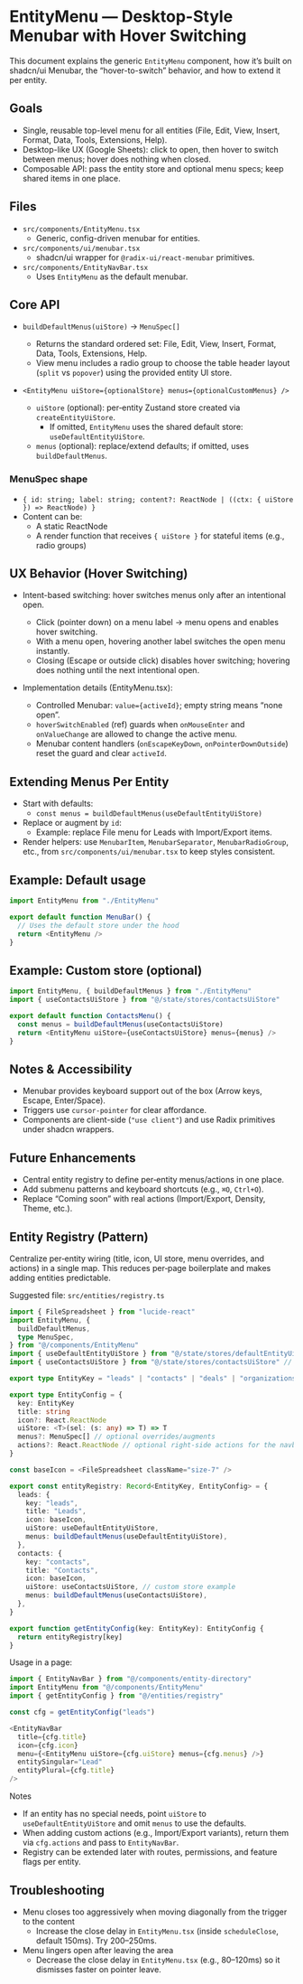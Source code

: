 # EntityMenu — Desktop-Style Menubar with Hover Switching

This document explains the generic `EntityMenu` component, how it’s built on shadcn/ui Menubar, the “hover-to-switch” behavior, and how to extend it per entity.

## Goals

- Single, reusable top-level menu for all entities (File, Edit, View, Insert, Format, Data, Tools, Extensions, Help).
- Desktop-like UX (Google Sheets): click to open, then hover to switch between menus; hover does nothing when closed.
- Composable API: pass the entity store and optional menu specs; keep shared items in one place.

## Files

- `src/components/EntityMenu.tsx`
  - Generic, config-driven menubar for entities.
- `src/components/ui/menubar.tsx`
  - shadcn/ui wrapper for `@radix-ui/react-menubar` primitives.
- `src/components/EntityNavBar.tsx`
  - Uses `EntityMenu` as the default menubar.

## Core API

- `buildDefaultMenus(uiStore)` → `MenuSpec[]`

  - Returns the standard ordered set: File, Edit, View, Insert, Format, Data, Tools, Extensions, Help.
  - View menu includes a radio group to choose the table header layout (`split` vs `popover`) using the provided entity UI store.

- `<EntityMenu uiStore={optionalStore} menus={optionalCustomMenus} />`
  - `uiStore` (optional): per‑entity Zustand store created via `createEntityUiStore`.
    - If omitted, `EntityMenu` uses the shared default store: `useDefaultEntityUiStore`.
  - `menus` (optional): replace/extend defaults; if omitted, uses `buildDefaultMenus`.

### MenuSpec shape

- `{ id: string; label: string; content?: ReactNode | ((ctx: { uiStore }) => ReactNode) }`
- Content can be:
  - A static ReactNode
  - A render function that receives `{ uiStore }` for stateful items (e.g., radio groups)

## UX Behavior (Hover Switching)

- Intent-based switching: hover switches menus only after an intentional open.

  - Click (pointer down) on a menu label → menu opens and enables hover switching.
  - With a menu open, hovering another label switches the open menu instantly.
  - Closing (Escape or outside click) disables hover switching; hovering does nothing until the next intentional open.

- Implementation details (EntityMenu.tsx):
  - Controlled Menubar: `value={activeId}`; empty string means “none open”.
  - `hoverSwitchEnabled` (ref) guards when `onMouseEnter` and `onValueChange` are allowed to change the active menu.
  - Menubar content handlers (`onEscapeKeyDown`, `onPointerDownOutside`) reset the guard and clear `activeId`.

## Extending Menus Per Entity

- Start with defaults:
  - `const menus = buildDefaultMenus(useDefaultEntityUiStore)`
- Replace or augment by `id`:
  - Example: replace File menu for Leads with Import/Export items.
- Render helpers: use `MenubarItem`, `MenubarSeparator`, `MenubarRadioGroup`, etc., from `src/components/ui/menubar.tsx` to keep styles consistent.

## Example: Default usage

```ts
import EntityMenu from "./EntityMenu"

export default function MenuBar() {
  // Uses the default store under the hood
  return <EntityMenu />
}
```

## Example: Custom store (optional)

```ts
import EntityMenu, { buildDefaultMenus } from "./EntityMenu"
import { useContactsUiStore } from "@/state/stores/contactsUiStore"

export default function ContactsMenu() {
  const menus = buildDefaultMenus(useContactsUiStore)
  return <EntityMenu uiStore={useContactsUiStore} menus={menus} />
}
```

## Notes & Accessibility

- Menubar provides keyboard support out of the box (Arrow keys, Escape, Enter/Space).
- Triggers use `cursor-pointer` for clear affordance.
- Components are client-side (`"use client"`) and use Radix primitives under shadcn wrappers.

## Future Enhancements

- Central entity registry to define per‑entity menus/actions in one place.
- Add submenu patterns and keyboard shortcuts (e.g., `⌘O`, `Ctrl+O`).
- Replace “Coming soon” with real actions (Import/Export, Density, Theme, etc.).

## Entity Registry (Pattern)

Centralize per‑entity wiring (title, icon, UI store, menu overrides, and actions) in a single map. This reduces per‑page boilerplate and makes adding entities predictable.

Suggested file: `src/entities/registry.ts`

```ts
import { FileSpreadsheet } from "lucide-react"
import EntityMenu, {
  buildDefaultMenus,
  type MenuSpec,
} from "@/components/EntityMenu"
import { useDefaultEntityUiStore } from "@/state/stores/defaultEntityUiStore"
import { useContactsUiStore } from "@/state/stores/contactsUiStore" // optional example

export type EntityKey = "leads" | "contacts" | "deals" | "organizations"

export type EntityConfig = {
  key: EntityKey
  title: string
  icon?: React.ReactNode
  uiStore: <T>(sel: (s: any) => T) => T
  menus?: MenuSpec[] // optional overrides/augments
  actions?: React.ReactNode // optional right-side actions for the navbar
}

const baseIcon = <FileSpreadsheet className="size-7" />

export const entityRegistry: Record<EntityKey, EntityConfig> = {
  leads: {
    key: "leads",
    title: "Leads",
    icon: baseIcon,
    uiStore: useDefaultEntityUiStore,
    menus: buildDefaultMenus(useDefaultEntityUiStore),
  },
  contacts: {
    key: "contacts",
    title: "Contacts",
    icon: baseIcon,
    uiStore: useContactsUiStore, // custom store example
    menus: buildDefaultMenus(useContactsUiStore),
  },
}

export function getEntityConfig(key: EntityKey): EntityConfig {
  return entityRegistry[key]
}
```

Usage in a page:

```ts
import { EntityNavBar } from "@/components/entity-directory"
import EntityMenu from "@/components/EntityMenu"
import { getEntityConfig } from "@/entities/registry"

const cfg = getEntityConfig("leads")

<EntityNavBar
  title={cfg.title}
  icon={cfg.icon}
  menu={<EntityMenu uiStore={cfg.uiStore} menus={cfg.menus} />}
  entitySingular="Lead"
  entityPlural={cfg.title}
/>
```

Notes

- If an entity has no special needs, point `uiStore` to `useDefaultEntityUiStore` and omit `menus` to use the defaults.
- When adding custom actions (e.g., Import/Export variants), return them via `cfg.actions` and pass to `EntityNavBar`.
- Registry can be extended later with routes, permissions, and feature flags per entity.

## Troubleshooting

- Menu closes too aggressively when moving diagonally from the trigger to the content
  - Increase the close delay in `EntityMenu.tsx` (inside `scheduleClose`, default 150ms). Try 200–250ms.
- Menu lingers open after leaving the area
  - Decrease the close delay in `EntityMenu.tsx` (e.g., 80–120ms) so it dismisses faster on pointer leave.

